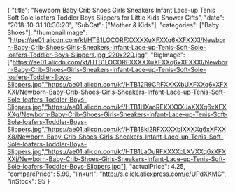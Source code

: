 {
	"title": "Newborn Baby Crib Shoes Girls Sneakers Infant Lace-up Tenis Soft Sole loafers Toddler Boys Slippers for Little Kids Shower Gifts",
	"date": "2018-10-31 10:30:20",
	"SubCat": ["Mother & Kids"],
	"categories": ["Baby Shoes"],
	"thumbnailImage": "https://ae01.alicdn.com/kf/HTB1LOCORFXXXXXuXFXXq6xXFXXXl/Newborn-Baby-Crib-Shoes-Girls-Sneakers-Infant-Lace-up-Tenis-Soft-Sole-loafers-Toddler-Boys-Slippers.jpg_220x220.jpg",
	"BigImage": ["https://ae01.alicdn.com/kf/HTB1LOCORFXXXXXuXFXXq6xXFXXXl/Newborn-Baby-Crib-Shoes-Girls-Sneakers-Infant-Lace-up-Tenis-Soft-Sole-loafers-Toddler-Boys-Slippers.jpg","https://ae01.alicdn.com/kf/HTB12R9CRFXXXXbUXFXXq6xXFXXXI/Newborn-Baby-Crib-Shoes-Girls-Sneakers-Infant-Lace-up-Tenis-Soft-Sole-loafers-Toddler-Boys-Slippers.jpg","https://ae01.alicdn.com/kf/HTB1HXaoRFXXXXXJaXXXq6xXFXXXg/Newborn-Baby-Crib-Shoes-Girls-Sneakers-Infant-Lace-up-Tenis-Soft-Sole-loafers-Toddler-Boys-Slippers.jpg","https://ae01.alicdn.com/kf/HTB18ki2RFXXXXbIXXXXq6xXFXXX8/Newborn-Baby-Crib-Shoes-Girls-Sneakers-Infant-Lace-up-Tenis-Soft-Sole-loafers-Toddler-Boys-Slippers.jpg","https://ae01.alicdn.com/kf/HTB1LaOuRFXXXXcLXVXXq6xXFXXXj/Newborn-Baby-Crib-Shoes-Girls-Sneakers-Infant-Lace-up-Tenis-Soft-Sole-loafers-Toddler-Boys-Slippers.jpg"],
	"actualPrice": 4.25,
	"comparePrice": 5.99,
	"linkurl": "http://s.click.aliexpress.com/e/UPdXKMC",
	"inStock": 95
}
